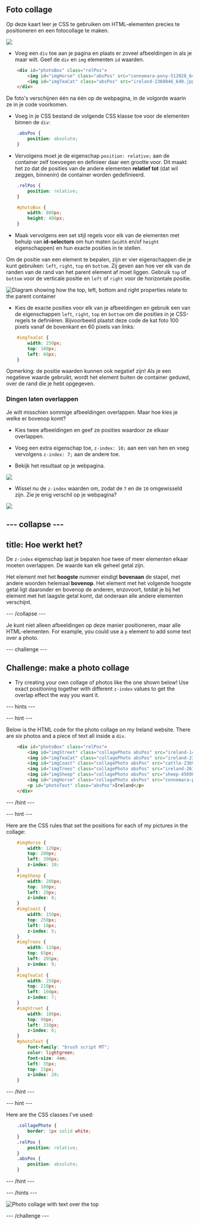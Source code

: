 ## Foto collage

Op deze kaart leer je CSS te gebruiken om HTML-elementen precies te positioneren en een fotocollage te maken.

![](images/photoCollageWithText_wide.png)

+ Voeg een `div` toe aan je pagina en plaats er zoveel afbeeldingen in als je maar wilt. Geef de `div` en `img` elementen `id` waarden.

```html
    <div id="photoBox" class="relPos">
        <img id="imgHorse" class="absPos" src="connemara-pony-512028_640.jpg" alt="Connemara pony" />
        <img id="imgTeaCat" class="absPos" src="ireland-2360846_640.jpg" alt="Even cats drink tea in Ireland!" />
    </div>
```

De foto's verschijnen één na één op de webpagina, in de volgorde waarin ze in je code voorkomen.

+ Voeg in je CSS bestand de volgende CSS klasse toe voor de elementen binnen de `div`: 

```css
    .absPos {
        position: absolute;
    }
```

+ Vervolgens moet je de eigenschap `position: relative;` aan de container zelf toevoegen en definieer daar een grootte voor. Dit maakt het zo dat de posities van de andere elementen **relatief tot** (dat wil zeggen, binnenin) de container worden gedefinieerd.

```css
    .relPos {
        position: relative;
    }

    #photoBox {
        width: 800px;
        height: 400px;
    }
```

+ Maak vervolgens een set stijl regels voor elk van de elementen met behulp van **id-selectors** om hun maten (`width` en/of `height` eigenschappen) en hun exacte posities in te stellen.

Om de positie van een element te bepalen, zijn er vier eigenschappen die je kunt gebruiken: `left`, `right`, `top` en `bottom`. Zij geven aan hoe ver elk van de randen van de rand van het parent element af moet liggen. Gebruik `top` of `bottom` voor de verticale positie en `left` of `right` voor de horizontale positie.

![Diagram showing how the top, left, bottom and right properties relate to the parent container](images/cssPositionProperties.png)

+ Kies de exacte posities voor elk van je afbeeldingen en gebruik een van de eigenschappen `left`, `right`, `top` en `bottom` om die posities in je CSS-regels te definiëren. Bijvoorbeeld plaatst deze code de kat foto 100 pixels vanaf de bovenkant en 60 pixels van links:

```css
    #imgTeaCat {
        width: 250px;
        top: 100px;
        left: 60px;
    }
```

Opmerking: de positie waarden kunnen ook negatief zijn! Als je een negatieve waarde gebruikt, wordt het element buiten de container geduwd, over de rand die je hebt opgegeven.

### Dingen laten overlappen

Je wilt misschien sommige afbeeldingen overlappen. Maar hoe kies je welke er bovenop komt?

+ Kies twee afbeeldingen en geef ze posities waardoor ze elkaar overlappen.

+ Voeg een extra eigenschap toe, `z-index: 10;` aan een van hen en voeg vervolgens `z-index: 7;` aan de andere toe.

+ Bekijk het resultaat op je webpagina.

![](images/horse10Cat7.png)

+ Wissel nu de `z-index` waarden om, zodat de `7` en de `10` omgewisseld zijn. Zie je enig verschil op je webpagina?

![](images/horse7Cat10.png)

## \--- collapse \---

## title: Hoe werkt het?

De `z-index` eigenschap laat je bepalen hoe twee of meer elementen elkaar moeten overlappen. De waarde kan elk geheel getal zijn.

Het element met het **hoogste** nummer eindigt **bovenaan** de stapel, met andere woorden helemaal **bovenop**. Het element met het volgende hoogste getal ligt daaronder en bovenop de anderen, enzovoort, totdat je bij het element met het laagste getal komt, dat onderaan alle andere elementen verschijnt.

\--- /collapse \---

Je kunt niet alleen afbeeldingen op deze manier positioneren, maar alle HTML-elementen. For example, you could use a `p` element to add some text over a photo.

\--- challenge \---

## Challenge: make a photo collage

+ Try creating your own collage of photos like the one shown below! Use exact positioning together with different `z-index` values to get the overlap effect the way you want it.

\--- hints \---

\--- hint \---

Below is the HTML code for the photo collage on my Ireland website. There are six photos and a piece of text all inside a `div`.

```html
    <div id="photoBox" class="relPos">
        <img id="imgStreet" class="collagePhoto absPos" src="ireland-1474045_640.jpg" alt="Irish town" />
        <img id="imgTeaCat" class="collagePhoto absPos" src="ireland-2360846_640.jpg" alt="Even cats drink tea in Ireland!" />
        <img id="imgCoast" class="collagePhoto absPos" src="cattle-2369463_640.jpg" alt="Cows at the coast" />
        <img id="imgTrees" class="collagePhoto absPos" src="ireland-2614852_640.jpg" alt="Tree tunnel" />
        <img id="imgSheep" class="collagePhoto absPos" src="sheep-456989_640.jpg" alt="Sheep on the road" />
        <img id="imgHorse" class="collagePhoto absPos" src="connemara-pony-512028_640.jpg" alt="Connemara pony" />
        <p id="photoText" class="absPos">Ireland</p>
    </div>
```

\--- /hint \---

\--- hint \---

Here are the CSS rules that set the positions for each of my pictures in the collage:

```css
    #imgHorse {
        width: 120px;
        top: 200px;
        left: 390px;
        z-index: 10;
    }
    #imgSheep {
        width: 200px;
        top: 100px;
        left: 20px;
        z-index: 8;
    }
    #imgCoast {
        width: 150px;
        top: 250px;
        left: 10px;
        z-index: 5;
    }
    #imgTrees {
        width: 110px;
        top: 65px;
        left: 205px;
        z-index: 9;
    }
    #imgTeaCat {
        width: 250px;
        top: 210px;
        left: 160px;
        z-index: 7;
    }
    #imgStreet {
        width: 180px;
        top: 90px;
        left: 310px;
        z-index: 6;
    }
    #photoText {
        font-family: "brush script MT";
        color: lightgreen;
        font-size: 4em;
        left: 35px;
        top: 15px;
        z-index: 20;
    }
```

\--- /hint \---

\--- hint \---

Here are the CSS classes I've used:

```css
    .collagePhoto {
        border: 1px solid white;
    }
    .relPos {
        position: relative;
    }
    .absPos {
        position: absolute;
    }
```

\--- /hint \---

\--- /hints \---

![Photo collage with text over the top](images/photoCollageExample.png)

\--- /challenge \---